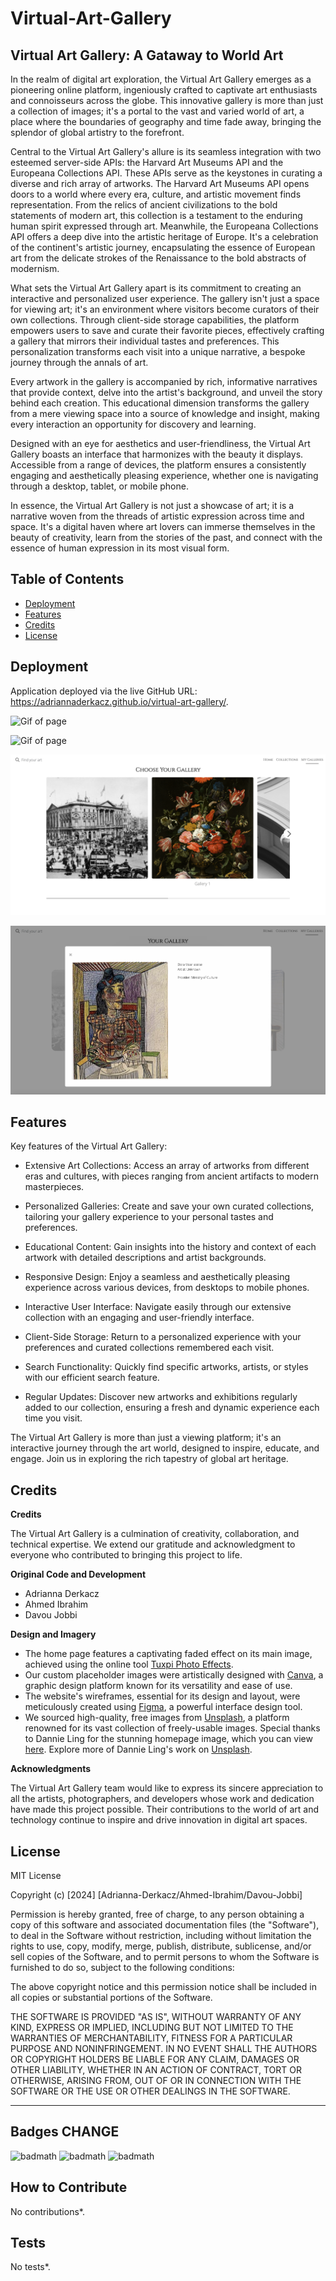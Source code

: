 # Virtual-Art-Gallery
## Virtual Art Gallery: A Gataway to World Art

In the realm of digital art exploration, the Virtual Art Gallery emerges as a pioneering online platform, ingeniously crafted to captivate art enthusiasts and connoisseurs across the globe. This innovative gallery is more than just a collection of images; it's a portal to the vast and varied world of art, a place where the boundaries of geography and time fade away, bringing the splendor of global artistry to the forefront.

Central to the Virtual Art Gallery's allure is its seamless integration with two esteemed server-side APIs: the Harvard Art Museums API and the Europeana Collections API. These APIs serve as the keystones in curating a diverse and rich array of artworks. The Harvard Art Museums API opens doors to a world where every era, culture, and artistic movement finds representation. From the relics of ancient civilizations to the bold statements of modern art, this collection is a testament to the enduring human spirit expressed through art. Meanwhile, the Europeana Collections API offers a deep dive into the artistic heritage of Europe. It's a celebration of the continent's artistic journey, encapsulating the essence of European art from the delicate strokes of the Renaissance to the bold abstracts of modernism.

What sets the Virtual Art Gallery apart is its commitment to creating an interactive and personalized user experience. The gallery isn't just a space for viewing art; it's an environment where visitors become curators of their own collections. Through client-side storage capabilities, the platform empowers users to save and curate their favorite pieces, effectively crafting a gallery that mirrors their individual tastes and preferences. This personalization transforms each visit into a unique narrative, a bespoke journey through the annals of art.

Every artwork in the gallery is accompanied by rich, informative narratives that provide context, delve into the artist's background, and unveil the story behind each creation. This educational dimension transforms the gallery from a mere viewing space into a source of knowledge and insight, making every interaction an opportunity for discovery and learning.

Designed with an eye for aesthetics and user-friendliness, the Virtual Art Gallery boasts an interface that harmonizes with the beauty it displays. Accessible from a range of devices, the platform ensures a consistently engaging and aesthetically pleasing experience, whether one is navigating through a desktop, tablet, or mobile phone.

In essence, the Virtual Art Gallery is not just a showcase of art; it is a narrative woven from the threads of artistic expression across time and space. It's a digital haven where art lovers can immerse themselves in the beauty of creativity, learn from the stories of the past, and connect with the essence of human expression in its most visual form.

## Table of Contents 
- [Deployment](#deployment)
- [Features](#features)
- [Credits](#credits)
- [License](#license)

## Deployment
Application deployed via the live GitHub URL: https://adriannaderkacz.github.io/virtual-art-gallery/.

![Gif of page](/Assets/images/readme/Screenshot1.png)

![Gif of page](/Assets/images/readme/Screenshot2.png)

![Gif of page](/Assets/images/readme/Screenshot3.png)

![Gif of page](/Assets/images/readme/Screenshot4.png)

## Features
Key features of the Virtual Art Gallery:

- Extensive Art Collections: Access an array of artworks from different eras and cultures, with pieces ranging from ancient artifacts to modern masterpieces.

- Personalized Galleries: Create and save your own curated collections, tailoring your gallery experience to your personal tastes and preferences.

- Educational Content: Gain insights into the history and context of each artwork with detailed descriptions and artist backgrounds.

- Responsive Design: Enjoy a seamless and aesthetically pleasing experience across various devices, from desktops to mobile phones.

- Interactive User Interface: Navigate easily through our extensive collection with an engaging and user-friendly interface.

- Client-Side Storage: Return to a personalized experience with your preferences and curated collections remembered each visit.

- Search Functionality: Quickly find specific artworks, artists, or styles with our efficient search feature.

- Regular Updates: Discover new artworks and exhibitions regularly added to our collection, ensuring a fresh and dynamic experience each time you visit.

The Virtual Art Gallery is more than just a viewing platform; it's an interactive journey through the art world, designed to inspire, educate, and engage. Join us in exploring the rich tapestry of global art heritage.

## Credits
**Credits**

The Virtual Art Gallery is a culmination of creativity, collaboration, and technical expertise. We extend our gratitude and acknowledgment to everyone who contributed to bringing this project to life.

**Original Code and Development**
- Adrianna Derkacz
- Ahmed Ibrahim
- Davou Jobbi

**Design and Imagery**
- The home page features a captivating faded effect on its main image, achieved using the online tool [Tuxpi Photo Effects](https://www.tuxpi.com/photo-effects/fade-image).
- Our custom placeholder images were artistically designed with [Canva](https://www.canva.com/), a graphic design platform known for its versatility and ease of use.
- The website's wireframes, essential for its design and layout, were meticulously created using [Figma](https://www.figma.com/), a powerful interface design tool.
- We sourced high-quality, free images from [Unsplash](https://unsplash.com/), a platform renowned for its vast collection of freely-usable images. Special thanks to Dannie Ling for the stunning homepage image, which you can view [here](https://unsplash.com/photos/assorted-paintings-on-white-painted-wall-3GZlhROZIQg). Explore more of Dannie Ling's work on [Unsplash](https://unsplash.com/@dannie_jing).

**Acknowledgments**

The Virtual Art Gallery team would like to express its sincere appreciation to all the artists, photographers, and developers whose work and dedication have made this project possible. Their contributions to the world of art and technology continue to inspire and drive innovation in digital art spaces.




## License
MIT License

Copyright (c) [2024] [Adrianna-Derkacz/Ahmed-Ibrahim/Davou-Jobbi]

Permission is hereby granted, free of charge, to any person obtaining a copy
of this software and associated documentation files (the "Software"), to deal
in the Software without restriction, including without limitation the rights
to use, copy, modify, merge, publish, distribute, sublicense, and/or sell
copies of the Software, and to permit persons to whom the Software is
furnished to do so, subject to the following conditions:

The above copyright notice and this permission notice shall be included in all
copies or substantial portions of the Software.

THE SOFTWARE IS PROVIDED "AS IS", WITHOUT WARRANTY OF ANY KIND, EXPRESS OR
IMPLIED, INCLUDING BUT NOT LIMITED TO THE WARRANTIES OF MERCHANTABILITY,
FITNESS FOR A PARTICULAR PURPOSE AND NONINFRINGEMENT. IN NO EVENT SHALL THE
AUTHORS OR COPYRIGHT HOLDERS BE LIABLE FOR ANY CLAIM, DAMAGES OR OTHER
LIABILITY, WHETHER IN AN ACTION OF CONTRACT, TORT OR OTHERWISE, ARISING FROM,
OUT OF OR IN CONNECTION WITH THE SOFTWARE OR THE USE OR OTHER DEALINGS IN THE
SOFTWARE.

---

## Badges CHANGE
![badmath](https://img.shields.io/badge/HTML-00.00-blue)
![badmath](https://img.shields.io/badge/CSS-00.00-orange)
![badmath](https://img.shields.io/badge/js-00.00-purple)

## How to Contribute
No contributions*.

## Tests
No tests*.
